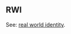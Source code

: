 ## RWI

<p class="c8"><span>See: </span><span class="c2"><a class="c3" href="#h.x0sst0y7375w">real world identity</a></span><span class="c0">.</span></p>

